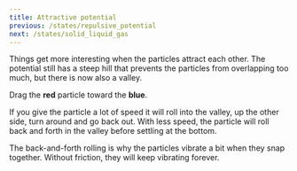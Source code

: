 ```yaml
---
title: Attractive potential
previous: /states/repulsive_potential
next: /states/solid_liquid_gas
---
```


<script src="states.js"></script>

<div id="chapter">

<div class="page">
<div class="stepLog twoColumn">
<script>
    var lennardJonesPotentialSim = createSimulation({
        pixelWidth: 400,
        pixelHeight: 80,
        initialize: function(simulation) {
            var p = simulation.parameters;
            p.friction = 0.2;
            p.dragStrength = 1;
            
            initOneDimSim(simulation);

            var interaction = new LennardJonesInteraction();
            interaction.strength = 2;
            setInteraction(simulation, 0, 0, interaction);

            setToolbarAvailableTools(simulation.toolbar, ["move"]);
        }
    });
</script>

Things get more interesting when the particles attract each other. The potential still has a steep hill that prevents the particles from overlapping too much, but there is now also a valley.

Drag the <span class="red">**red**</span> particle toward the <span class="blue">**blue**</span>.

<script>
    cue(function () {
        var sim = lennardJonesPotentialSim;
        var distance = v2.distance(sim.particles[0].position, sim.particles[1].position);
        return (distance < 2);
    });
    endStep();
</script>

If you give the particle a lot of speed it will roll into the valley, up the other side, turn around and go back out. With less speed, the particle will roll back and forth in the valley before settling at the bottom.

The back-and-forth rolling is why the particles vibrate a bit when they snap together. Without friction, they will keep vibrating forever.

<script>
    createSliderHere({
        object: lennardJonesPotentialSim.parameters,
        name: "friction",
        min: 0, max: lennardJonesPotentialSim.parameters.friction,
        minLabel: "No friction", maxLabel: "Some",
    });
</script>
</div>


<div class="twoColumn">
<script>
    insertHere(lennardJonesPotentialSim.div);
    var lennardJonesGraph = createPotentialPlotHere(lennardJonesEnergy, lennardJonesPotentialSim);
    setGraphLimits(lennardJonesGraph, { yMax: 2 });

        // createTimeSeriesHere({
        //     timeRange: 10,
        //     update: function() {
        //         var sim = lennardJonesPotentialSim;
        //         var energy = getTotalEnergy(sim);
        //         return {time: sim.time, data: [energy]};
        //     },
        // });
</script>
</div>
</div>

</div>